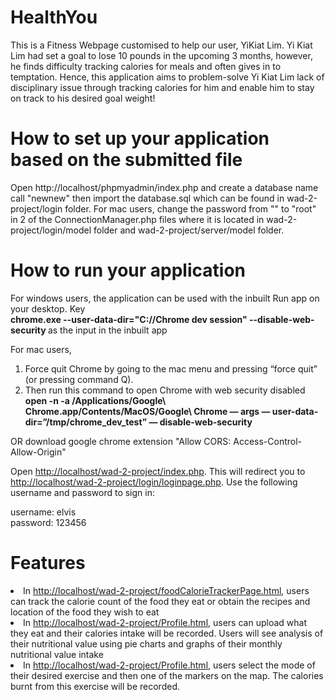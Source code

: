 # HealthYou
This is a Fitness Webpage customised to help our user, YiKiat Lim. Yi Kiat Lim had set a goal to lose 10 pounds in the upcoming 3 months, however, he finds difficulty tracking calories for meals and often gives in to temptation. Hence, this application aims to problem-solve Yi Kiat Lim lack of disciplinary issue through tracking calories for him and enable him to stay on track to his desired goal weight!

# How to set up your application based on the submitted file
Open http://localhost/phpmyadmin/index.php and create a database name call "newnew" then import the database.sql which can be found in wad-2-project/login folder. For mac users, change the password from "" to "root" in 2 of the ConnectionManager.php files where it is located in wad-2-project/login/model folder and wad-2-project/server/model folder.

<h1>How to run your application</h1>
<p>For windows users, the application can be used with the inbuilt Run app on your desktop. Key<br> 
<b>chrome.exe --user-data-dir="C://Chrome dev session" --disable-web-security </b> as the input in the inbuilt app </p>
<p>For mac users, <br>
<ol><li>Force quit Chrome by going to the mac menu and pressing “force quit” (or pressing command Q).</li>
<li>Then run this command to open Chrome with web security disabled </li>
<b>open -n -a /Applications/Google\ Chrome.app/Contents/MacOS/Google\ Chrome — args — user-data-dir=”/tmp/chrome_dev_test” — disable-web-security</b>
</ol><p>OR download google chrome extension "Allow CORS: Access-Control-Allow-Origin" </p></p>
Open <a href="http://localhost/wad-2-project/index.php">http://localhost/wad-2-project/index.php</a>.
This will redirect you to <a href="http://localhost/wad-2-project/login/loginpage.php">http://localhost/wad-2-project/login/loginpage.php</a>.
Use the following username and password to sign in: 
<br/>
<p>username: elvis<br>
password: 123456 </p>

<h1>Features</h1>
<li>In <a href="http://localhost/wad-2-project/foodCalorieTrackerPage.html">http://localhost/wad-2-project/foodCalorieTrackerPage.html</a>, users can track the calorie count of the food they eat or obtain the recipes and location of the food they wish to eat</li>
<li>In <a href="http://localhost/wad-2-project/Profile.html">http://localhost/wad-2-project/Profile.html</a>, users can upload what they eat and their calories intake will be recorded. Users will see analysis of their nutritional value using pie charts and graphs of their monthly nutritional value intake</li>
<li>In <a href="http://localhost/wad-2-project/anotherplace.html">http://localhost/wad-2-project/Profile.html</a>, users select the mode of their desired exercise and then one of the markers on the map. The calories burnt from this exercise will be recorded. </li>


